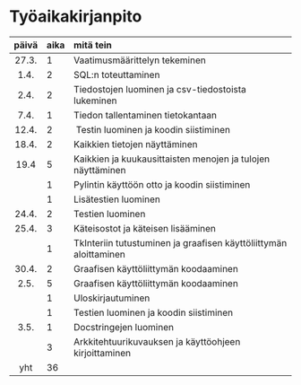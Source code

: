 # Työaikakirjanpito

| päivä | aika | mitä tein  |
| :----:|:-----| :-----| 
| 27.3. | 1 | Vaatimusmäärittelyn tekeminen |
| 1.4. | 2 | SQL:n toteuttaminen |
| 2.4. | 2 | Tiedostojen luominen ja csv-tiedostoista lukeminen |
| 7.4. | 1 | Tiedon tallentaminen tietokantaan |
| 12.4. | 2 | Testin luominen ja koodin siistiminen |
| 18.4. | 2 | Kaikkien tietojen näyttäminen |
| 19.4 | 5 | Kaikkien ja kuukausittaisten menojen ja tulojen näyttäminen |
|  | 1 | Pylintin käyttöön otto ja koodin siistiminen |
|  | 1 | Lisätestien luominen |
| 24.4. | 2 | Testien luominen |
| 25.4. | 3 | Käteisostot ja käteisen lisääminen |
|  | 1 | TkInteriin tutustuminen ja graafisen käyttöliittymän aloittaminen |
| 30.4. | 2 | Graafisen käyttöliittymän koodaaminen |
| 2.5. | 5 | Graafisen käyttöliittymän koodaaminen |
|  | 1 | Uloskirjautuminen |
|  | 1 | Testien luominen ja koodin siistiminen |
| 3.5. | 1 | Docstringejen luominen |
|  | 3 | Arkkitehtuurikuvauksen ja käyttöohjeen kirjoittaminen |
| yht | 36 |  |
